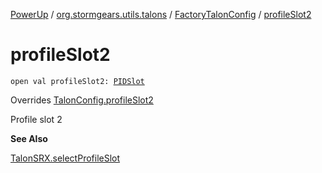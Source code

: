 [PowerUp](../../index.md) / [org.stormgears.utils.talons](../index.md) / [FactoryTalonConfig](index.md) / [profileSlot2](./profile-slot2.md)

# profileSlot2

`open val profileSlot2: `[`PIDSlot`](../-p-i-d-slot/index.md)

Overrides [TalonConfig.profileSlot2](../-talon-config/profile-slot2.md)

Profile slot 2

**See Also**

[TalonSRX.selectProfileSlot](#)

